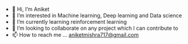 - 👋 Hi, I’m Aniket
- 👀 I’m interested in Machine learning, Deep learning and Data science
- 🌱 I’m currently learning reinforcement learning
- 💞️ I’m looking to collaborate on any project which I can contribute to
- 📫 How to reach me ... aniketmishra717@gmail.com

<!---
sushiGrenny/sushiGrenny is a ✨ special ✨ repository because its `README.md` (this file) appears on your GitHub profile.
You can click the Preview link to take a look at your changes.
--->
